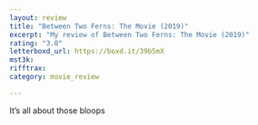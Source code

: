 ```yaml
---
layout: review
title: "Between Two Ferns: The Movie (2019)"
excerpt: "My review of Between Two Ferns: The Movie (2019)"
rating: "3.0"
letterboxd_url: https://boxd.it/39b5mX
mst3k: 
rifftrax: 
category: movie_review

---
```


It’s all about those bloops
